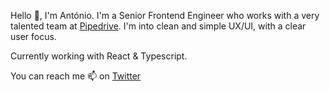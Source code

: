 Hello 👋, I'm António.
I'm a Senior Frontend Engineer who works with a very talented team at [Pipedrive](https://www.pipedrive.com).
I'm into clean and simple UX/UI, with a clear user focus.

Currently working with React & Typescript.

You can reach me 📫 on [Twitter](https://twitter.com/antoni0regadas)

<!---
zone-live/zone-live is a ✨ special ✨ repository because its `README.md` (this file) appears on your GitHub profile.
You can click the Preview link to take a look at your changes.
--->
